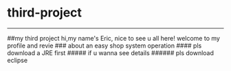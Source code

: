 # third-project
<hr>
##my third project
hi,my name's Eric, nice to see u all here!
welcome to my profile and revie
### about an easy shop system operation
#### pls download a JRE first 
##### if u wanna see details
###### pls download eclipse

